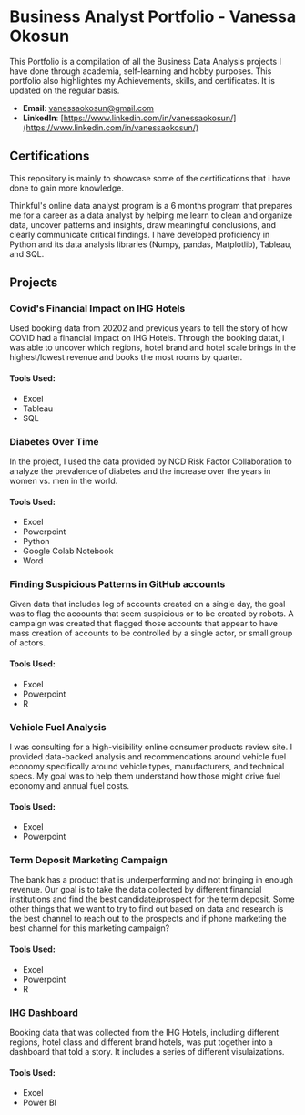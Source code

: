# Business Analyst Portfolio - Vanessa Okosun
This Portfolio is a compilation of all the Business Data Analysis projects I have done through academia, self-learning and hobby purposes. This portfolio also highlightes my Achievements, skills, and certificates. It is updated on the regular basis.

- **Email**: [vanessaokosun@gmail.com](vanessaokosun@gmail.com)
- **LinkedIn**: [https://www.linkedin.com/in/vanessaokosun/](https://www.linkedin.com/in/vanessaokosun/)

## Certifications
This repository is mainly to showcase some of the certifications that i have done to gain more knowledge. 

Thinkful's online data analyst program is a 6 months program that prepares me for a career as a data analyst by helping me learn to clean and organize data, uncover patterns and insights, draw meaningful conclusions, and clearly communicate critical findings. I have developed proficiency in Python and its data analysis libraries (Numpy, pandas, Matplotlib), Tableau, and SQL.


## Projects

### Covid's Financial Impact on IHG Hotels

Used booking data from 20202 and previous years to tell the story of how COVID had a financial impact on IHG Hotels. Through the booking datat, i was able to uncover which regions, hotel brand and hotel scale brings in the highest/lowest revenue and books the most rooms by quarter. 
  #### Tools Used:
  - Excel
  - Tableau
  - SQL

### Diabetes Over Time
In the project, I used the data provided by NCD Risk Factor Collaboration to analyze the prevalence of diabetes and the increase over the years in women vs. men in the world. 
#### Tools Used:
  - Excel
  - Powerpoint
  - Python
  - Google Colab Notebook 
  - Word 
  
### Finding Suspicious Patterns in GitHub accounts
Given data that includes log of accounts created on a single day, the goal was to flag the acoounts that seem suspicious or to be created by robots.  A campaign was created that flagged those accounts that appear to have mass creation of accounts to be controlled by a single actor, or small group of actors. 
#### Tools Used:
  - Excel
  - Powerpoint
  - R

### Vehicle Fuel Analysis  
I was consulting for a high-visibility online consumer products review site. I provided data-backed analysis and recommendations around vehicle fuel economy specifically around vehicle types, manufacturers, and technical specs. My goal was to help them understand how those might drive fuel economy and annual fuel costs.
#### Tools Used:
  - Excel
  - Powerpoint

### Term Deposit Marketing Campaign
The bank has a product that is underperforming and not bringing in enough revenue. Our goal is to take the data collected by different financial institutions and find the best candidate/prospect for the term deposit. Some other things that we want to try to find out based on data and research is the best channel to reach out to the prospects and if phone marketing the best channel for this marketing campaign?
#### Tools Used:
  - Excel
  - Powerpoint
  - R 

### IHG Dashboard 
Booking data that was collected from the IHG Hotels, including different regions, hotel class and different brand hotels, was put together into a dashboard that told a story. It includes a series of different visulaizations.
#### Tools Used:
  - Excel
  - Power BI


